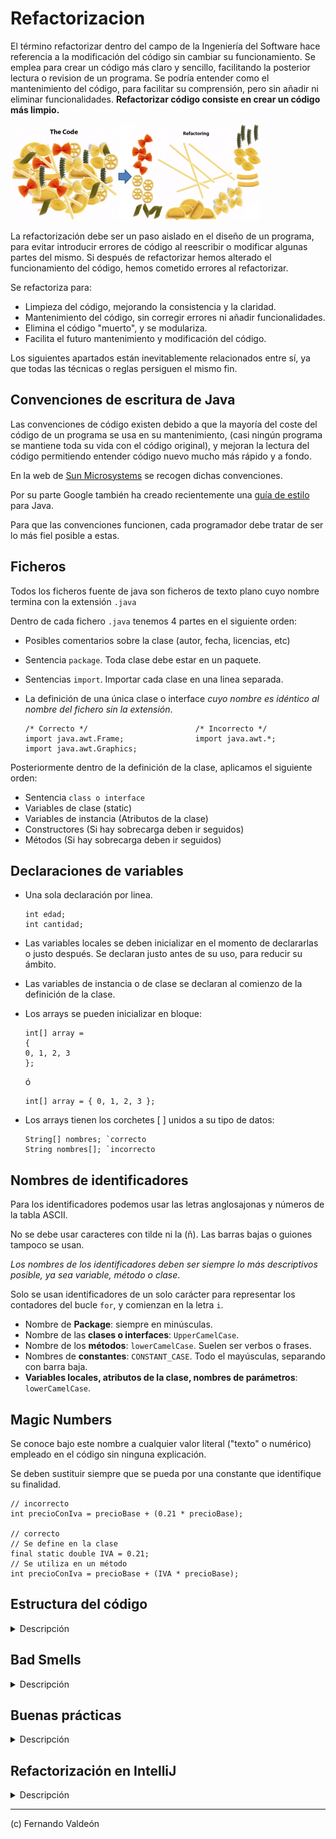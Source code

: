 # Refactorizacion 
El término refactorizar dentro del campo de la Ingeniería del Software hace referencia a la modificación del código sin cambiar su funcionamiento. Se emplea para crear un código más claro y sencillo, facilitando la posterior lectura o revision de un programa. Se podría entender como el mantenimiento del código, para facilitar su comprensión, pero sin añadir ni eliminar funcionalidades. **Refactorizar código consiste en crear un código más limpio.**

![espagueti](./image/refactoringspagueti.png)

La refactorización debe ser un paso aislado en el diseño de un programa, para evitar introducir errores de código al reescribir o modificar algunas partes del mismo. 
Si después de refactorizar hemos alterado el funcionamiento del código, hemos cometido errores al refactorizar.

Se refactoriza para:
* Limpieza del código, mejorando la consistencia y la claridad.
* Mantenimiento del código, sin corregir errores ni añadir funcionalidades.
* Elimina el código "muerto", y se modulariza.
* Facilita el futuro mantenimiento y modificación del código.

Los siguientes apartados están inevitablemente relacionados entre sí, ya que todas las técnicas o reglas persiguen el mismo fin.

## Convenciones de escritura de Java
Las convenciones de código existen debido a que la mayoría del coste del código de un programa se usa en su mantenimiento, (casi ningún programa se mantiene toda su vida con el código original), y mejoran la lectura del código permitiendo entender código nuevo mucho más rápido y a fondo.

En la web de [Sun Microsystems](http:`www.oracle.com/technetwork/java/codeconventions-150003.pdf) se recogen dichas convenciones.

Por su parte Google también ha creado recientemente una [guía de estilo](https:`google.github.io/styleguide/javaguide.html#s1-introduction) para Java.

Para que las convenciones funcionen, cada programador debe tratar de ser lo más fiel posible a estas.

## Ficheros ##
Todos los ficheros fuente de java son ficheros de texto plano cuyo nombre termina con la extensión `.java`

Dentro de cada fichero `.java` tenemos 4 partes en el siguiente orden:

- Posibles comentarios sobre la clase (autor, fecha, licencias, etc)
- Sentencia `package`. Toda clase debe estar en un paquete.
- Sentencias `import`. Importar cada clase en una linea separada.
- La definición de una única clase o interface *cuyo nombre es idéntico al nombre del fichero sin la extensión*.


  ```
  /* Correcto */                        /* Incorrecto */
  import java.awt.Frame;                import java.awt.*;
  import java.awt.Graphics;
  ```

Posteriormente dentro de la definición de la clase, aplicamos el siguiente orden:
- Sentencia `class o interface`
- Variables de clase (static)
- Variables de instancia (Atributos de la clase)
- Constructores (Si hay sobrecarga deben ir seguidos)
- Métodos (Si hay sobrecarga deben ir seguidos)

## Declaraciones de variables 
* Una sola declaración por linea.
  ```
  int edad;
  int cantidad;  
  ```
* Las variables locales se deben inicializar en el momento de declararlas o justo después. Se declaran justo antes de su uso, para reducir su ámbito.
* Las variables de instancia o de clase se declaran al comienzo de la definición de la clase.
* Los arrays se pueden inicializar en bloque:
  ```
  int[] array =
  {
  0, 1, 2, 3
  };
  ```
   ó

  ```
  int[] array = { 0, 1, 2, 3 };  
  ```
* Los arrays tienen los corchetes [ ] unidos a su tipo de datos:
  ```
  String[] nombres; `correcto
  String nombres[]; `incorrecto
  ```

## Nombres de identificadores
Para los identificadores podemos usar las letras anglosajonas y números de la tabla ASCII.

No se debe usar caracteres con tilde ni la (ñ). Las barras bajas o guiones tampoco se usan.

*Los nombres de los identificadores deben ser siempre lo más descriptivos posible, ya sea variable, método o clase*.

Solo se usan identificadores de un solo carácter para representar los contadores del bucle `for`, y comienzan en la letra `i`.

* Nombre de **Package**: siempre en minúsculas.
* Nombre de las **clases o interfaces**: `UpperCamelCase`.
* Nombre de los **métodos**: `lowerCamelCase`. Suelen ser verbos o frases.
* Nombres de **constantes**: `CONSTANT_CASE`. Todo el mayúsculas, separando con barra baja.
* **Variables locales, atributos de la clase, nombres de parámetros**: `lowerCamelCase`.

## Magic Numbers
Se conoce bajo este nombre a cualquier valor literal ("texto" o numérico) empleado en el código sin ninguna explicación.

Se deben sustituir siempre que se pueda por una constante que identifique su finalidad.

```
// incorrecto
int precioConIva = precioBase + (0.21 * precioBase);

// correcto
// Se define en la clase
final static double IVA = 0.21;
// Se utiliza en un método
int precioConIva = precioBase + (IVA * precioBase);
```

## Estructura del código
<details>
<summary>Descripción</summary>
* Debemos usar la codificación UTF-8
* En las sentencias de control de flujo (`if, else, for, do-while, try-catch-finally`) se incluyen llaves `{ }`, incluso si no contienen código o es una sola instrucción.
 Se alinean las llaves `{}` al inicio de línea.

  ```
  if (final < indice) {
    filaInicial = indice – numeroFilas;
  } else if (indice < filaInicial) {
    filaInicial = indice;
  }
  ```

* Una sola instrucción por linea.
* Las líneas de código no deben superar los 100 caracteres. Si no, se deben **romper** antes de algún operador.
* Si la declaración del método es demasiado larga, o una expresión aritmética es demasiado larga, o en una sentencia `if`, debo romper.
* Si una operación aritmética o lógica se compone de distintos tipos de operaciones con distinta jerarquía, se deben usar paréntesis para facilitar su legibilidad.
  ```
  public void ejecutarAccion(
    TipoParametro parametro1, TipoParametro parametro2, TipoParametro parametro3){
    ...
  }

  if ((condicion1 && condicion2)
    || (condicion3 && condicion4)
    || !(condicion5 && condicion6)) {
      llamarMetodo();
  }

  longName1 = longName2 * (longName3 + longName4 - longName5)
  + (4 * longname6);            // Siempre con el operador al principio de línea
  ```

* Los espacios en blanco mejoran la legibilidad. Se deben colocar entre operadores, después de los puntos y coma de los bucles for, después de los operadores de asignación, etc.
  ```
  cantidadTotal = cantidadInicial + cantidadFinal;

  for(int i = 0; i < cantidadTotal; i++){
    ...
  }

  public String getItem(int fila, int columna) {
    ...
  }

  getItem(cantidadInicial, cantidadFinal);
  ```

Debemos estar familiarizados y poner en práctica las convenciones recogidas en alguna de las guías de estilo indicadas.

</details>

## Bad Smells 
<details>
<summary>Descripción</summary>

Se conoce como **Bad Smell o Code Smell** [mal olor](https://es.wikipedia.org/wiki/Hediondez_del_c%C3%B3digo) a algunos indicadores o síntomas del código que posiblemente ocultan un problema más profundo.

Los `bad smells` no son errores de código (bugs), ya que no impiden que el programa funcione correctamente, pero son indicadores de fallos en el diseño del código que dificultan el posterior mantenimiento del mismo y aumentan el riesgo de errores futuros.

Algunos de estos síntomas son:

* **Código duplicado** (`Duplicated code`). Si se detectan bloques de código iguales o muy parecidos en distintas partes del programa, se debe extraer creando un método para unificarlo.

* **Métodos muy largos** (`Long Method`). Los método de muchas lineas dificultan su comprensión. Un método largo probablemente está realizando distintas tareas, que se podrían dividir en otros métodos. Las funciones deben ser los más pequeñas posibles (3 lineas mejor que 15). Cuanto más corto es un método, más fácil es reutilizarlo. __Un método debe hacer solo una cosa, hacerla bien, y que sea la única que haga.__

* **Clases muy grandes** (`Large class`). Problema anterior aplicado a una clase. Una clase debe tener solo una finalidad. Si una clase se usa para distintos problemas tendremos clases con demasiados métodos, atributos e incluso instancias. Las clases deben el menor numero de responsabilidades y que esté bien delimitado.

* **Lista de parámetros extensa** (`Long parameter list`). Las funciones (o métodos en Java) deben tener el mínimo número de parámetros posible, siendo 0 lo perfecto. Si un método requiere muchos parámetros puede que sea necesario crear una clase con esa cantidad de datos y pasarle un objeto de la clase como parámetro. Del mismo modo ocurre con el valor de retorno, si necesito devolver más de un dato.

* **Cambio divergente** (`Divergent change`). Si una clase necesita ser modificada a menudo y por razones muy distintas, puede que la clase esté realizando demasiadas tareas. Podría ser eliminada y/o dividida.

* **Cirugía a tiros** (`Shotgun surgery`). Si al modificar una clase, se necesitan modificar otras clases o elementos ajenos a ella para compatibilizar el cambio. Lo opuesto al `smell` anterior.

* **Envidia de funcionalidad** (`Feature Envy`). Ocurre cuando una clase usa más métodos de otra clase, o un método usa más datos de otra clase, que de la propia.

* **Legado rechazado** (`Refused bequest`). Cuando una subclase extiende (hereda) de otra clase, y utiliza pocas características de la superclase, puede que haya un error en la jerarquía de clases.

En la siguiente [página web](https://refactoring.guru/es/refactoring/smells) tenemos la mayoría de Bad Smells agrupados.

</details>

## Buenas prácticas ##

<details>
<summary>Descripción</summary>

* **Manejo de Strings**: Los Strings son objetos, por lo que crearlos es costoso. Es mucho más rápido instanciarlos con una asignación, que con el operador `new`.
    * Concatenar String con el operador '+' también genera mucha carga, ya que crea un nuevo String en memoria.
    * Se debe tratar de evitar siempre las concatenaciones (+) dentro de un **bucle**, o usar otras clases en ese caso (p.e. StringBuilder)
      ```
      // instanciación lenta
      String lenta = new String("objeto string");

      // instanciación rápida
      String rapida = "objeto string";
      ```
      
* *Tipos primitivos mejor que clases `wrapper` (envoltorio)*: Las clases wrapper al ser objetos, proveen de métodos para trabajar mejor con ellas, pero al igual que los Strings, son más lentos que los tipos primitivos.

* *Comparación de objetos*: Recordar que tanto los `Strings` como las tipos `Wrapper` son objetos y sus variables solo contienen sus referencias (direcciones).

* Evitar la creación innecesaria de objetos. Como se ha dicho, generan mucha carga.
  ```
  int x = 10;
  int y = 10;

  Integer x1 = new Integer(10);
  Integer y1 = new Integer(10);

  String x2 = "hola";
  String y2 = new String("hola");

  System.out.println(x == y);    // TRUE
  System.out.println(x1 == y1);  // FALSE, ya que son 2 objetos distintos
  System.out.println(x2 == y2);  // FALSE, ya que son 2 objetos distintos
  ```

* **Visibilidad de atributos**: Los campos de una clase 'estándar' no deben declararse nunca como public, ni mucho menos no indicarle un modificador de visibilidad. Se usan sus `setters y getters` para su acceso.

* **Limitar siempre el alcance de una variable local**. Crear la variable local e inicializarla lo más cerca posible de su uso.

* **Usar siempre una variable para un único propósito**. A veces sentimos la tentación de reutilizar una variable, pero complica la legibilidad.

  ```
  ...
  int resultadoTotal = resultadoInicial - resultadoFinal;
  ...
  ```

* **Bucle for**. Optar por el `for` siempre que se pueda (frente a while, do-while). Las ventajas son que reune todo el control del bucle en la misma linea (inicio, fin, e incremento), y la variable de control ('i') no es accesible desde fuera de él. Si se necesita modificar su variable de control, usar otro bucle.

* **Constantes**: Cualquier valor literal debe ser definido como constante, excepto 1, -1, 0 ó 2 que son usados por el bucle for.

* **Switch**: Siempre debe llevar un `break` despues de cada caso, y tambien el caso `default` que ayudará a corregir futuros aumentos del número de casos.

* El `copiado defensivo` es salvador. Cuando creamos un constructor que recibe el mismo tipo de objeto de la clase, debemos tener cuidado y crear un nuevo objeto a partir del recibido.
</details>

## Refactorización en IntelliJ

<details>
<summary>Descripción</summary>

IntelliJ tiene distintos [métodos de refactorización](https://www.jetbrains.com/help/idea/refactoring-source-code.html)

Dependiendo de sobre qué mostremos el menú de refactorización, nos ofrecerá unas u otras opciones.

Para refactorizar pulsaremos click derecho sobre el nombre del elemento deseado, y deplegaremos la opción *Refactor* del menu contextual.

Los **métodos de refactorización**, también llamados **patrones de refactorización**, nos permiten plantear casos y previsualizar las posibles soluciones que se nos ofrecen.

Podemos seleccionar diferentes elementos para mostrar su menú de refactorización (una clase, una variable, método, bloque de instrucciones, expresion, etc ). A continuación se muestras algunos de los métodos más comunes:

* **Rename**: Es la opción empleada para cambiar el identificador a cualquier elemento (nombre de variable, clase, método, paquete, directorio, etc). Cuando lo aplicamos, se cambian todas las veces que aparece dicho identificador.

* **Move**: Mueve una clase (fichero .java)de un paquete a otro y se cambian todas las referencias. También se realiza la misma operación arrastrando la clase de un paquete a otro en el explorador de eclipse.

* **Extract Constant**: Convierte un número o cadena literal en una constante. Se puede ver donde se realizarán los cambios, y también el estado antes y después de refactorizar. Después, todas las apariciones de esa cadena se sustituyen por el nombre de la constante. Esto se utiliza modificar el valor en un solo lugar.

* **Extract Local Variable**: Convierte un número o cadena literal en una variable de ámbito local. Si esa misma cadena de texto existe fuera del bloque o del método, no se aplica el cambio. Parecido al patrón anterior, pero para aplicar dentro de método o bloques de código entre llaves { }.

* **Convert Local Variable to Field**: Convierte una variable local en un atributo privado de la clase. Después de aplicar el patrón de refactorización, todos los usos de la variable local se sustituyen por el atributo.

* **Extract Method**: Convierte un bloque de código en un método, a partir de un bloque cerrado por llaves { }. Eclipse ajusta las parámetros y el retorno del método. Es muy útil cuando detectamos `bad smells` en métodos muy largos, o en bloques de código que se repiten.

* **Change Method Signature**: Permite cambiar el nombre del método y los parámetros que recibe. Se actualizarán todas las dependencias y llamadas al método dentro del proyecto actual.

* **Inline**: Nos permite ajustar una referencia a una variable o método en una sola linea de código.
  ```
  File fichero = new File("datos.dat");
  PrintWriter escritor;
  escritor = new PrintWriter(fichero);

  PrintWriter escritor = new PrintWriter(new File("datos.dat"));
  ```
  
* **Extract Interface**: Este patrón de refactorización nos permite seleccionar los métodos de una clase para crear una `Interface`. Una `Interface` es una plantilla que define los métodos acerca de lo que puede hacer una clase. Define los métodos de una clase (Nombre, parámetros y tipo de retorno) pero no los desarrolla.

* **Extract Superclass**: Permite crear una superclase (clase padre) con los métodos y atributos que seleccionemos de una clase concreta. Lo usamos cuando la clase con la que trabajamos podría tener cosas en común con otras clases, las cuales serían también subclases de la superclase creada.
</details>

----
(c) Fernando Valdeón